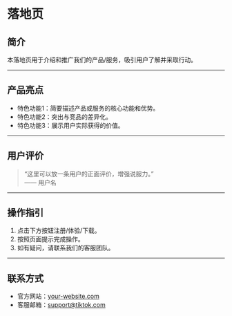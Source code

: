 # 落地页

## 简介

本落地页用于介绍和推广我们的产品/服务，吸引用户了解并采取行动。

---

## 产品亮点

- 特色功能1：简要描述产品或服务的核心功能和优势。
- 特色功能2：突出与竞品的差异化。
- 特色功能3：展示用户实际获得的价值。

---

## 用户评价

> “这里可以放一条用户的正面评价，增强说服力。”  
> —— 用户名

---

## 操作指引

1. 点击下方按钮注册/体验/下载。
2. 按照页面提示完成操作。
3. 如有疑问，请联系我们的客服团队。

---

## 联系方式

- 官方网站：[your-website.com](https://your-website.com)
- 客服邮箱：support@tiktok.com
<!-- 暂时注释
- 微信公众号：yourwechat
-- >
---

## 行动按钮（示例）

[立即体验](https://your-website.com)

---

*根据实际需求可对内容、结构和样式进行调整。*
